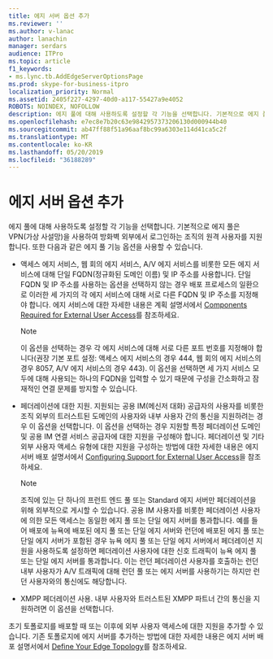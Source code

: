 ```yaml
---
title: 에지 서버 옵션 추가
ms.reviewer: ''
ms.author: v-lanac
author: lanachin
manager: serdars
audience: ITPro
ms.topic: article
f1_keywords:
- ms.lync.tb.AddEdgeServerOptionsPage
ms.prod: skype-for-business-itpro
localization_priority: Normal
ms.assetid: 2405f227-4297-40d0-a117-55427a9e4052
ROBOTS: NOINDEX, NOFOLLOW
description: 에지 풀에 대해 사용하도록 설정할 각 기능을 선택합니다. 기본적으로 에지 풀은 VPN(가상 사설망)을 사용하여 방화벽 외부에서 로그인하는 조직의 원격 사용자를 지원합니다. 또한 다음과 같은 에지 풀 기능 옵션을 사용할 수 있습니다.
ms.openlocfilehash: e7ec8e7b20c63e9842957373206130d000944b40
ms.sourcegitcommit: ab47ff88f51a96aaf8bc99a6303e114d41ca5c2f
ms.translationtype: MT
ms.contentlocale: ko-KR
ms.lasthandoff: 05/20/2019
ms.locfileid: "36188289"
---
```

# <a name="add-edge-server-options"></a>에지 서버 옵션 추가

에지 풀에 대해 사용하도록 설정할 각 기능을 선택합니다. 기본적으로 에지 풀은 VPN(가상 사설망)을 사용하여 방화벽 외부에서 로그인하는 조직의 원격 사용자를 지원합니다. 또한 다음과 같은 에지 풀 기능 옵션을 사용할 수 있습니다.

- 액세스 에지 서비스, 웹 회의 에지 서비스, A/V 에지 서비스를 비롯한 모든 에지 서비스에 대해 단일 FQDN(정규화된 도메인 이름) 및 IP 주소를 사용합니다. 단일 FQDN 및 IP 주소를 사용하는 옵션을 선택하지 않는 경우 배포 프로세스의 일환으로 이러한 세 가지의 각 에지 서비스에 대해 서로 다른 FQDN 및 IP 주소를 지정해야 합니다. 에지 서비스에 대한 자세한 내용은 계획 설명서에서 [Components Required for External User Access](https://technet.microsoft.com/library/2d0f9817-14e7-4109-95dc-62420e3c29e2.aspx)를 참조하세요.

    > [!NOTE]
    > 이 옵션을 선택하는 경우 각 에지 서비스에 대해 서로 다른 포트 번호를 지정해야 합니다(권장 기본 포트 설정: 액세스 에지 서비스의 경우 444, 웹 회의 에지 서비스의 경우 8057, A/V 에지 서비스의 경우 443). 이 옵션을 선택하면 세 가지 서비스 모두에 대해 사용되는 하나의 FQDN을 입력할 수 있기 때문에 구성을 간소화하고 잠재적인 연결 문제를 방지할 수 있습니다.

- 페더레이션에 대한 지원. 지원되는 공용 IM(메신저 대화) 공급자의 사용자를 비롯한 조직 외부의 트러스트된 도메인의 사용자와 내부 사용자 간의 통신을 지원하려는 경우 이 옵션을 선택합니다. 이 옵션을 선택하는 경우 지원할 특정 페더레이션 도메인 및 공용 IM 연결 서비스 공급자에 대한 지원을 구성해야 합니다. 페더레이션 및 기타 외부 사용자 액세스 유형에 대한 지원을 구성하는 방법에 대한 자세한 내용은 에지 서버 배포 설명서에서 [Configuring Support for External User Access](https://technet.microsoft.com/library/f8424f8c-f965-4414-8485-30f07e10214a.aspx)을 참조하세요.

    > [!NOTE]
    > 조직에 있는 단 하나의 프런트 엔드 풀 또는 Standard 에지 서버만 페더레이션을 위해 외부적으로 게시할 수 있습니다. 공용 IM 사용자를 비롯한 페더레이션 사용자에 의한 모든 액세스는 동일한 에지 풀 또는 단일 에지 서버를 통과합니다. 예를 들어 배포에 뉴욕에 배포된 에지 풀 또는 단일 에지 서버와 런던에 배포된 에지 풀 또는 단일 에지 서버가 포함된 경우 뉴욕 에지 풀 또는 단일 에지 서버에서 페더레이션 지원을 사용하도록 설정하면 페더레이션 사용자에 대한 신호 트래픽이 뉴욕 에지 풀 또는 단일 에지 서버를 통과합니다. 이는 런던 페더레이션 사용자를 호출하는 런던 내부 사용자가 A/V 트래픽에 대해 런던 풀 또는 에지 서버를 사용하기는 하지만 런던 사용자와의 통신에도 해당합니다.

- XMPP 페더레이션 사용. 내부 사용자와 트러스트된 XMPP 파트너 간의 통신을 지원하려면 이 옵션을 선택합니다.

초기 토폴로지를 배포할 때 또는 이후에 외부 사용자 액세스에 대한 지원을 추가할 수 있습니다. 기존 토폴로지에 에지 서버를 추가하는 방법에 대한 자세한 내용은 에지 서버 배포 설명서에서 [Define Your Edge Topology](https://technet.microsoft.com/library/787b23f1-8fa0-4c37-abf2-c516c5dd66f0.aspx)를 참조하세요.


